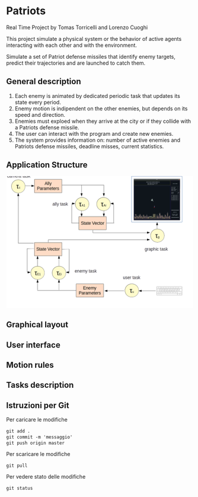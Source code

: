 ﻿# Patriots
Real Time Project by Tomas Torricelli and Lorenzo Cuoghi

This project simulate a physical system or the behavior of active agents interacting with each other and with the environment.

Simulate a set of Patriot defense missiles that identify enemy targets, predict their trajectories and are launched to catch them.

## General description
1. Each enemy is animated by dedicated periodic task that updates its state every period.
2. Enemy motion is indipendent on the other enemies, but depends on its speed and direction.
3. Enemies must exploed when they arrive at the city or if they collide with a Patriots defense missile.
4. The user can interact with the program and create new enemies.
5. The system provides information on: number of active enemies and Patriots defense missiles, deadline misses, current statistics.

## Application Structure

![alt text](https://github.com/212622/RealTimeProject/blob/master/README/ApplicationStructure.png)
## Graphical layout

## User interface
## Motion rules

## Tasks description
## Istruzioni per Git

Per caricare le modifiche

	git add .
	git commit -m 'messaggio'
	git push origin master

Per scaricare le modifiche

	git pull
	
Per vedere stato delle modifiche

	git status
	
